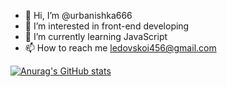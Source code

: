 - 👋 Hi, I’m @urbanishka666
- 👀 I’m interested in front-end developing
- 🌱 I’m currently learning JavaScript
- 📫 How to reach me ledovskoi456@gmail.com

[![Anurag's GitHub stats](https://github-readme-stats.vercel.app/api?username=urbanishka666)](https://github.com/anuraghazra/github-readme-stats)
